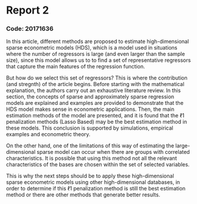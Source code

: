 # Report 2
### Code: 20171636


In this article, different methods are proposed to estimate high-dimensional sparse econometric models (HDS), which is a model used in situations where the number of regressors is large (and even larger than the sample size), since this model allows us to to find a set of representative regressors that capture the main features of the regression function. 

But how do we select this set of regressors? This is where the contribution (and stregnth) of the article begins. Before starting with the mathematical explanation, the authors carry out an exhaustive literature review. In this section, the concepts of sparse and approximately sparse regression models are explained and examples are provided to demonstrate that the HDS model makes sense in econometric applications. Then, the main estimation methods of the model are presented, and it is found that the ℓ1 penalization methods  (Lasso Based) may be the best estimation method in these models. This conclusion is supported by simulations, empirical examples and econometric theory.

On the other hand, one of the limitations of this way of estimating the large-dimensional sparse model can occur when there are groups with correlated characteristics. It is possible that using this method not all the relevant characteristics of the bases are chosen within the set of selected variables.

This is why the next steps should be to apply these high-dimensional sparse econometric models using other high-dimensional databases, in order to determine if this ℓ1 penalization method is still the best estimation method or there are other methods  that generate better results.